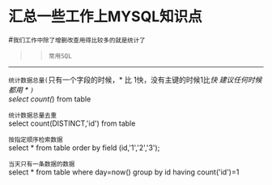 汇总一些工作上MYSQL知识点
===
#`我们工作中除了增删改查用得比较多的就是统计了`

>>`常用SQL`
---
`统计数据总量(`只有一个字段的时候，* 比 1快，没有主键的时候1比*快 建议任何时候都用 * `)`
<br>
select count(*) from  table 

`统计数据总量去重`
<br>
select count(DISTINCT,'id') from table

`按指定顺序检索数据`
<br>
select * from table order by field (id,'1','2','3');

`当天只有一条数据的数据`
<br>
select * from table where day=now() group by id having count('id')=1